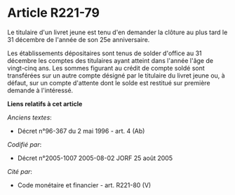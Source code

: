 # Article R221-79

Le titulaire d'un livret jeune est tenu d'en demander la clôture au plus tard le 31 décembre de l'année de son 25e
anniversaire.

Les établissements dépositaires sont tenus de solder d'office au 31 décembre les comptes des titulaires ayant atteint dans
l'année l'âge de vingt-cinq ans. Les sommes figurant au crédit de compte soldé sont transférées sur un autre compte désigné
par le titulaire du livret jeune ou, à défaut, sur un compte d'attente dont le solde est restitué sur première demande à
l'intéressé.

**Liens relatifs à cet article**

_Anciens textes_:

  - Décret n°96-367 du 2 mai 1996 - art. 4 (Ab)

_Codifié par_:

  - Décret n°2005-1007 2005-08-02 JORF 25 août 2005

_Cité par_:

  - Code monétaire et financier - art. R221-80 (V)
